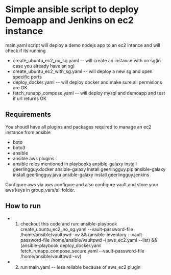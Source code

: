 # Simple ansible script to deploy Demoapp and Jenkins on ec2 instance

main.yaml script will deploy a demo nodejs app to an ec2 intance and will check if its running

- create_ubuntu_ec2_no_sg.yaml -- will create an instance with no sg(in case you already have an sg)
- create_ubuntu_ec2_with_sg.yaml -- will deploy a new sg and open specific ports
- deploy_docker.yaml -- will deploy docker and make sure all permisions are OK
- fetch_runapp_compose.yaml -- will deploy mysql and demoapp and test if url returns OK

## Requirements
You shoudl have all plugins and packages required to manage an ec2 instance from ansible
- boto
- boto3
- ansible
- ansible aws plugins
- ansible roles mentioned in playbooks
ansible-galaxy install geerlingguy.docker
ansible-galaxy install geerlingguy.pip
ansible-galaxy install geerlingguy.java
ansible-galaxy install geerlingguy.jenkins



Configure aws via aws configure and also configure vault and store your aws keys in group_vars/all folder.

## How to run 

- 1. checkout this code and run:  ansible-playbook create_ubuntu_ec2_no_sg.yaml --vault-password-file /home/ansible/vaultpwd -vv && (ansible-inventory --vault-password-file /home/ansible/vaultpwd -i aws_ec2.yaml --list) && (ansible-playbook deploy_docker.yaml fetch_runapp_compose_secure.yaml --vault-password-file /home/ansible/vaultpwd -vv)

- 2. run main.yaml -- less reliable because of aws_ec2 plugin

